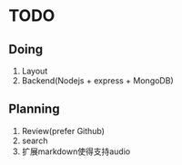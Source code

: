# TODO
## Doing
1. Layout
2. Backend(Nodejs + express + MongoDB)

## Planning
1. Review(prefer Github)
2. search
3. 扩展markdown使得支持audio